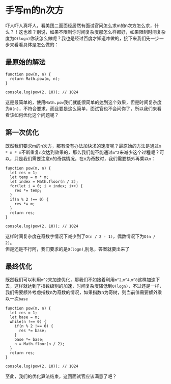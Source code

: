 # 手写m的n次方
吓人吓人真吓人，看美团二面面经居然有面试官问怎么求m的n次方怎么求，什么？！这也难？别说，如果不限制你时间复杂度那怎么样都好，如果限制时间复杂度为`O(logn)`你该怎么做呢？我也是经过百度才知道咋做的，接下来我们先一步一步来看看具体是怎么做的：
## 最原始的解法
```
function pow(m, n) {
  return Math.pow(m, n);
}

console.log(pow(2, 10)); // 1024
```
这是最简单的，使用`Math.pow`我们就能很简单的达到这个效果，但是时间复杂度为`O(n)`，不符合要求，而且要是这么简单，面试官也不会问你了，所以我们来看看该如何优化这个问题呢？
## 第一次优化
既然我们要求m的n次方，那有没有办法加快求的速度呢？最原始的方法是通过`m * m * m`不断重复`n`次达到效果的，那么我们能不能通过`m^2`来减少这个过程呢？可以，只是我们需要注意n的奇偶情况，在n为奇数时，我们需要额外再乘以`m`：
```
function pow(m, n) {
  let res = 1;
  let temp = m * m;
  let index = Math.floor(n / 2);
  for(let i = 0; i < index; i++) {
    res *= temp;
  }
  if(n % 2 !== 0) {
    res *= m;
  }
  return res;
}

console.log(pow(2, 10)); // 1024
```
这样时间复杂度在奇数字情况下减少到了`O(n / 2 - 1)`，偶数情况下为`O(n / 2)`。  
但是还是不行阿，我们要求的是`O(logn)`,别急，答案就要出来了
## 最终优化
既然我们可以利用`m^2`来加速优化，那我们不如接着利用`m^2`,`m^4`,`m^8`这样加速下去，这样就达到了指数级别的加速，时间复杂度降低到`O(logn)`，不过还是一样，我们需要额外考虑指数n为奇数的情况，如果指数n为奇树，则当前值需要额外乘以一次`base`
```
function pow(m, n) {
  let res = 1;
  let base = m;
  while(n !== 0) {
    if(n % 2 !== 0) {
      res *= base;
    }
    base *= base;
    n = Math.floor(n / 2);
  }
  return res;
}

console.log(pow(2, 10)); // 1024
```
至此，我们的优化算法结束，这回面试官应该满意了吧？